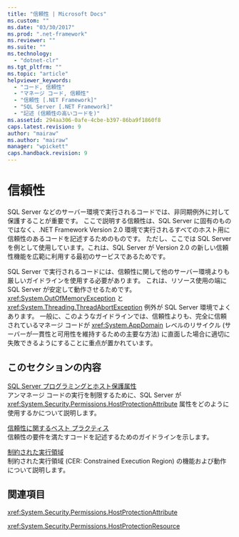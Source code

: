 ```yaml
---
title: "信頼性 | Microsoft Docs"
ms.custom: ""
ms.date: "03/30/2017"
ms.prod: ".net-framework"
ms.reviewer: ""
ms.suite: ""
ms.technology: 
  - "dotnet-clr"
ms.tgt_pltfrm: ""
ms.topic: "article"
helpviewer_keywords: 
  - "コード, 信頼性"
  - "マネージ コード, 信頼性"
  - "信頼性 [.NET Framework]"
  - "SQL Server [.NET Framework]"
  - "記述 (信頼性の高いコードを)"
ms.assetid: 294aa306-0afe-4cbe-b397-86ba9f1860f8
caps.latest.revision: 9
author: "mairaw"
ms.author: "mairaw"
manager: "wpickett"
caps.handback.revision: 9
---
```

# 信頼性
SQL Server などのサーバー環境で実行されるコードでは、非同期例外に対して保護することが重要です。  ここで説明する信頼性は、SQL Server に固有のものではなく、.NET Framework Version 2.0 環境で実行されるすべてのホスト用に信頼性のあるコードを記述するためのものです。  ただし、ここでは SQL Server を例として使用しています。これは、SQL Server が Version 2.0 の新しい信頼性機能を広範に利用する最初のサービスであるためです。  
  
 SQL Server で実行されるコードには、信頼性に関して他のサーバー環境よりも厳しいガイドラインを使用する必要があります。  これは、リソース使用の端に SQL Server が安定して動作させるためです。<xref:System.OutOfMemoryException> と <xref:System.Threading.ThreadAbortException> 例外が SQL Server 環境でよくあります。  一般に、このようなガイドラインでは、信頼性よりも、完全に信頼されているマネージ コードが <xref:System.AppDomain> レベルのリサイクル \(サーバーが一貫性と可用性を維持するための主要な方法\) に直面した場合に適切に失敗できるようにすることに重点が置かれています。  
  
## このセクションの内容  
 [SQL Server プログラミングとホスト保護属性](../../../docs/framework/performance/sql-server-programming-and-host-protection-attributes.md)  
 アンマネージ コードの実行を制限するために、SQL Server が <xref:System.Security.Permissions.HostProtectionAttribute> 属性をどのように使用するかについて説明します。  
  
 [信頼性に関するベスト プラクティス](../../../docs/framework/performance/reliability-best-practices.md)  
 信頼性の要件を満たすコードを記述するためのガイドラインを示します。  
  
 [制約された実行領域](../../../docs/framework/performance/constrained-execution-regions.md)  
 制約された実行領域 \(CER: Constrained Execution Region\) の機能および動作について説明します。  
  
## 関連項目  
 <xref:System.Security.Permissions.HostProtectionAttribute>  
  
 <xref:System.Security.Permissions.HostProtectionResource>